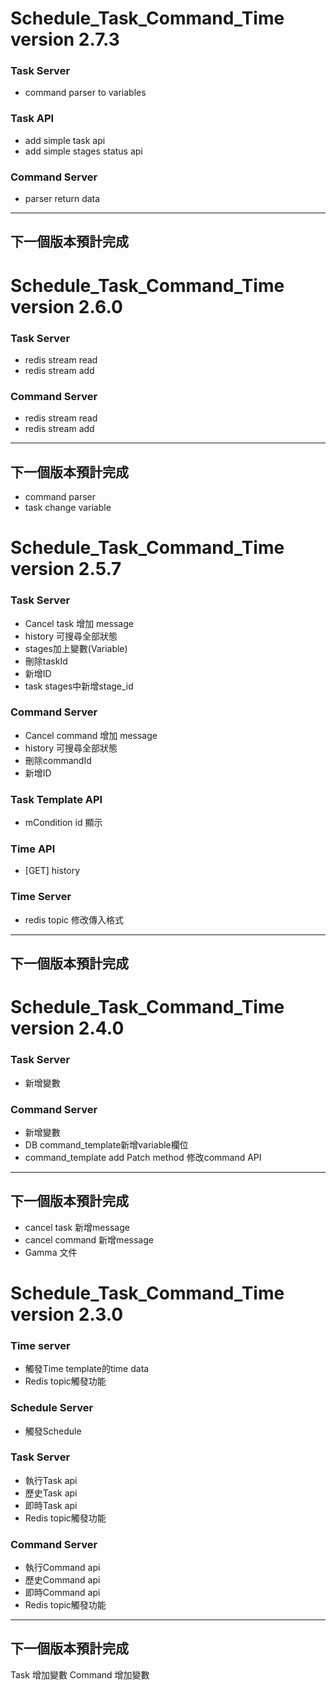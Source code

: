 # Schedule_Task_Command_Time  version 2.7.3

### Task Server
- command parser to variables

### Task API
- add simple task api
- add simple stages status api

### Command Server
- parser return data

------------------------------------------------------------------
## 下一個版本預計完成


# Schedule_Task_Command_Time  version 2.6.0

### Task Server
- redis stream read
- redis stream add

### Command Server
- redis stream read
- redis stream add
------------------------------------------------------------------
## 下一個版本預計完成
- command parser
- task change variable


# Schedule_Task_Command_Time  version 2.5.7

### Task Server
- Cancel task 增加 message
- history 可搜尋全部狀態
- stages加上變數(Variable)
- 刪除taskId
- 新增ID
- task stages中新增stage_id

### Command Server
- Cancel command 增加 message
- history 可搜尋全部狀態
- 刪除commandId
- 新增ID

### Task Template API
- mCondition id 顯示

### Time API
- [GET] history

### Time Server
- redis topic 修改傳入格式

------------------------------------------------------------------
## 下一個版本預計完成



# Schedule_Task_Command_Time  version 2.4.0

### Task Server
- 新增變數

### Command Server
- 新增變數
- DB command_template新增variable欄位
- command_template add Patch method 修改command API

------------------------------------------------------------------
## 下一個版本預計完成
 - cancel task 新增message
 - cancel command 新增message
 - Gamma 文件


# Schedule_Task_Command_Time  version 2.3.0

### Time server
- 觸發Time template的time data
- Redis topic觸發功能

### Schedule Server
- 觸發Schedule

### Task Server
- 執行Task api
- 歷史Task api
- 即時Task api
- Redis topic觸發功能

### Command Server
- 執行Command api
- 歷史Command api
- 即時Command api
- Redis topic觸發功能

------------------------------------------------------------------
## 下一個版本預計完成
Task 增加變數
Command 增加變數